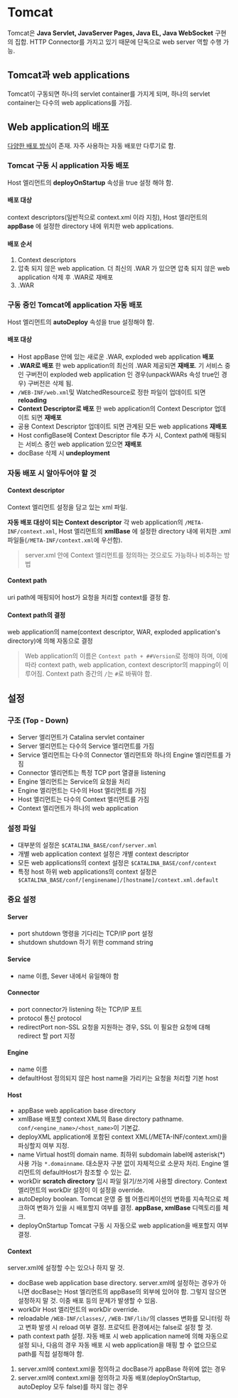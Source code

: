 # Tomcat
Tomcat은 __Java Servlet, JavaServer Pages, Java EL, Java WebSocket__ 구현의 집합. HTTP Connector를 가지고 있기 때문에 단독으로 web server 역할 수행 가능.
## Tomcat과 web applications
Tomcat이 구동되면 하나의 servlet container를 가지게 되며, 하나의 servlet container는 다수의 web applications를 가짐.
## Web application의 배포
[다양한 배포 방식](https://tomcat.apache.org/tomcat-8.5-doc/deployer-howto.html)이 존재.
자주 사용하는 자동 배포만 다루기로 함.
### Tomcat 구동 시 application 자동 배포
Host 엘리먼트의 __deployOnStartup__ 속성을 true 설정 해야 함.
#### 배포 대상
context descriptors(일반적으로 context.xml 이라 지칭), Host 엘리먼트의 __appBase__ 에 설정한 directory 내에 위치한 web applications.
#### 배포 순서
1. Context descriptors
2. 압축 되지 않은 web application. 더 최신의 .WAR 가 있으면 압축 되지 않은 web application 삭제 후 .WAR로 재배포
3. .WAR
### 구동 중인 Tomcat에 application 자동 배포
Host 엘리먼트의 __autoDeploy__ 속성을 true 설정해야 함.
#### 배포 대상
- Host appBase 안에 있는 새로운 .WAR, exploded web application __배포__
- __.WAR로 배포__ 한 web application의 최신의 .WAR 제공되면 __재배포__. 기 서비스 중인 구버전이 exploded web application 인 경우(unpackWARs 속성 true인 경우) 구버전은 삭제 됨.
- `/WEB-INF/web.xml`및 WatchedResource로 정한 파일이 업데이트 되면 __reloading__
- __Context Descriptor로 배포__ 한 web application의 Context Descriptor 업데이트 되면 __재배포__
- 공용 Context Descriptor 업데이트 되면 관계된 모든 web applications __재배포__
- Host configBase에 Context Descriptor file 추가 시, Context path에 매핑되는 서비스 중인 web application 있으면 __재배포__
- docBase 삭제 시 __undeployment__
### 자동 배포 시 알아두어야 할 것
#### Context descriptor
Context 엘리먼트 설정을 담고 있는 xml 파일.

__자동 배포 대상이 되는 Context descriptor__
각 web application의 `/META-INF/context.xml`, Host 엘리먼트의 __xmlBase__ 에 설정한 directory 내에 위치한 .xml 파일들(`/META-INF/context.xml`에 우선함). 
> server.xml 안에 Context 엘리먼트를 정의하는 것으로도 가능하나 비추하는 방법
#### Context path
uri path에 매핑되어 host가 요청을 처리할 context를 결정 함.
#### Context path의 결정
web application의 name(context descriptor, WAR, exploded application's directory)에 의해 자동으로 결정
> Web application의 이름은 `Context path + ##Version`로 정해야 하며, 이에 따라 context path, web application, context descriptor의 mapping이 이루어짐.
> Context path 중간의 `/`는 `#`로 바꿔야 함.

## 설정

### 구조 (Top - Down)
- Server 엘리먼트가 Catalina servlet container
- Server 엘리먼트는 다수의 Service 엘리먼트를 가짐
- Service 엘리먼트는 다수의 Connector 엘리먼트와 하나의 Engine 엘리먼트를 가짐
- Connector 엘리먼트는 특정 TCP port 열결을 listening
- Engine 엘리먼트는 Service의 요청을 처리
- Engine 엘리먼트는 다수의 Host 엘리먼트를 가짐
- Host 엘리먼트는 다수의 Context 엘리먼트를 가짐
- Context 엘리먼트가 하나의 web application
### 설정 파일
- 대부분의 설정은 `$CATALINA_BASE/conf/server.xml`
- 개별 web application context 설정은 개별 context descriptor
- 모든 web applications의 context 설정은 `$CATALINA_BASE/conf/context`
- 특정 host 하위 web applications의 context 설정은 `$CATALINA_BASE/conf/[enginename]/[hostname]/context.xml.default`
### 중요 설정
#### Server
- port
shutdown 명령을 기다리는 TCP/IP port 설정
- shutdown
shutdown 하기 위한 command string
#### Service
- name
이름, Sever 내에서 유일해야 함
#### Connector
- port
connector가 listening 하는 TCP/IP 포트
- protocol
통신 protocol
- redirectPort
non-SSL 요청을 지원하는 경우, SSL 이 필요한 요청에 대해 redirect 할 port 지정
#### Engine
- name
이름
- defaultHost
정의되지 않은 host name을 가리키는 요청을 처리할 기본 host
#### Host
- appBase
web application base directory
- xmlBase
배포할 context XML의 Base directory pathname. `conf/<engine_name>/<host_name>`이 기본값.
- deployXML
application에 포함된 context XML(/META-INF/context.xml)을 파싱할지 여부 지정.
- name
Virtual host의 domain name. 최하위 subdomain label에 asterisk(*) 사용 가능 `*.domainname`. 대소문자 구분 없이 자체적으로 소문자 처리. Engine 엘리먼트의 defaultHost가 참조할 수 있는 값.
- workDir
__scratch directory__ 임시 파일 읽기/쓰기에 사용할 directory. Context 엘리먼트의 workDir 설정이 이 설정을 override.
- autoDeploy
boolean.  Tomcat 운영 중 웹 어플리케이션의 변화를 지속적으로 체크하여 변화가 있을 시 배포할지 여부를 결정. __appBase, xmlBase__ 디렉토리를 체크.
- deployOnStartup
Tomcat 구동 시 자동으로 web application을 배포할지 여부 결정.
#### Context
server.xml에 설정할 수는 있으나 하지 말 것.

- docBase
web application base directory. 
server.xml에 설정하는 경우가 아니면 docBase는 Host 엘리먼트의 appBase의 외부에 있어야 함. 그렇지 않으면 설정하지 말 것. 이중 배포 등의 문제가 발생할 수 있음.
- workDir
Host 엘리먼트의 workDir override.
- reloadable
`/WEB-INF/classes/`, `/WEB-INF/lib/`의 classes 변화를 모니터링 하고 변화 발생 시 reload 여부 결정. 프로덕트 환경에서는 false로 설정 할 것.
- path
context path 설정. 자동 배포 시 web application name에 의해 자동으로 설정 되나, 다음의 경우 자동 배포 시 web application을 매핑 할 수 없으므로 path를 직접 설정해야 함.
1. server.xml에 context.xml을 정의하고 docBase가 appBase 하위에 없는 경우
2. server.xml에 context.xml을 정의하고 자동 배포(deployOnStartup, autoDeploy 모두 false)를 하지 않는 경우
